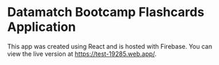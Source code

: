 # Datamatch Bootcamp Flashcards Application

This app was created using React and is hosted with Firebase. You can view the live version at https://test-19285.web.app/.
